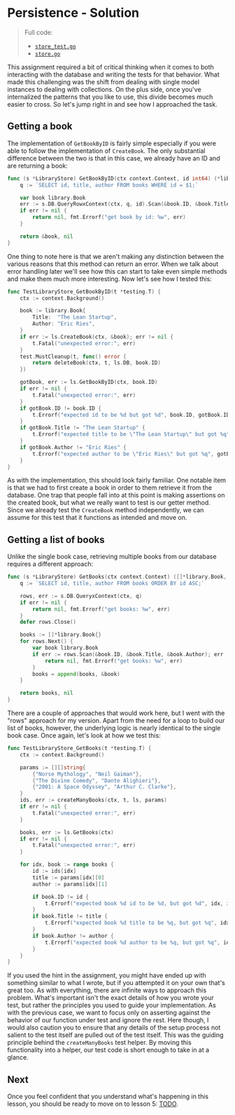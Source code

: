 # Persistence - Solution

> Full code:
>
> - [`store_test.go`](./library/store/store_test.go)
> - [`store.go`](./library/store/store.go)

This assignment required a bit of critical thinking when it comes to both
interacting with the database and writing the tests for that behavior. What made
this challenging was the shift from dealing with single model instances to
dealing with collections. On the plus side, once you've internalized the
patterns that you like to use, this divide becomes much easier to cross. So
let's jump right in and see how I approached the task.

## Getting a book

The implementation of `GetBookByID` is fairly simple especially if you were able
to follow the implementation of `CreateBook`. The only substantial difference
between the two is that in this case, we already have an ID and are returning
a book:

```go
func (s *LibraryStore) GetBookByID(ctx context.Context, id int64) (*library.Book, error) {
	q := `SELECT id, title, author FROM books WHERE id = $1;`

	var book library.Book
	err := s.DB.QueryRowxContext(ctx, q, id).Scan(&book.ID, &book.Title, &book.Author)
	if err != nil {
		return nil, fmt.Errorf("get book by id: %w", err)
	}

	return &book, nil
}
```

One thing to note here is that we aren't making any distinction between the
various reasons that this method can return an error. When we talk about error
handling later we'll see how this can start to take even simple methods and
make them much more interesting. Now let's see how I tested this:

```go
func TestLibraryStore_GetBookByID(t *testing.T) {
	ctx := context.Background()

	book := library.Book{
		Title:  "The Lean Startup",
		Author: "Eric Ries",
	}
	if err := ls.CreateBook(ctx, &book); err != nil {
		t.Fatal("unexpected error:", err)
	}
	test.MustCleanup(t, func() error {
		return deleteBook(ctx, t, ls.DB, book.ID)
	})

	gotBook, err := ls.GetBookByID(ctx, book.ID)
	if err != nil {
		t.Fatal("unexpected error:", err)
	}
	if gotBook.ID != book.ID {
		t.Errorf("expected id to be %d but got %d", book.ID, gotBook.ID)
	}
	if gotBook.Title != "The Lean Startup" {
		t.Errorf("expected title to be \"The Lean Startup\" but got %q", gotBook.Title)
	}
	if gotBook.Author != "Eric Ries" {
		t.Errorf("expected author to be \"Eric Ries\" but got %q", gotBook.Author)
	}
}
```

As with the implementation, this should look fairly familiar. One notable item
is that we had to first create a book in order to them retrieve it from the
database. One trap that people fall into at this point is making assertions
on the created book, but what we really want to test is our getter method. Since
we already test the `CreateBook` method independently, we can assume for this
test that it functions as intended and move on.

## Getting a list of books

Unlike the single book case, retrieving multiple books from our database
requires a different approach:

```go
func (s *LibraryStore) GetBooks(ctx context.Context) ([]*library.Book, error) {
	q := `SELECT id, title, author FROM books ORDER BY id ASC;`

	rows, err := s.DB.QueryxContext(ctx, q)
	if err != nil {
		return nil, fmt.Errorf("get books: %w", err)
	}
	defer rows.Close()

	books := []*library.Book{}
	for rows.Next() {
		var book library.Book
		if err := rows.Scan(&book.ID, &book.Title, &book.Author); err != nil {
			return nil, fmt.Errorf("get books: %w", err)
		}
		books = append(books, &book)
	}

	return books, nil
}
```

There are a couple of approaches that would work here, but I went with the
"rows" approach for my version. Apart from the need for a loop to build our list
of books, however, the underlying logic is nearly identical to the single book
case. Once again, let's look at how we test this:

```go
func TestLibraryStore_GetBooks(t *testing.T) {
	ctx := context.Background()

	params := [][]string{
		{"Norse Mythology", "Neil Gaiman"},
		{"The Divine Comedy", "Dante Alighieri"},
		{"2001: A Space Odyssey", "Arthur C. Clarke"},
	}
	ids, err := createManyBooks(ctx, t, ls, params)
	if err != nil {
		t.Fatal("unexpected error:", err)
	}

	books, err := ls.GetBooks(ctx)
	if err != nil {
		t.Fatal("unexpected error:", err)
	}

	for idx, book := range books {
		id := ids[idx]
		title := params[idx][0]
		author := params[idx][1]

		if book.ID != id {
			t.Errorf("expected book %d id to be %d, but got %d", idx, id, book.ID)
		}
		if book.Title != title {
			t.Errorf("expected book %d title to be %q, but got %q", idx, title, book.Title)
		}
		if book.Author != author {
			t.Errorf("expected book %d author to be %q, but got %q", idx, author, book.Author)
		}
	}
}
```

If you used the hint in the assignment, you might have ended up with something
similar to what I wrote, but if you attempted it on your own that's great too.
As with everything, there are infinite ways to approach this problem. What's
important isn't the exact details of how you wrote your test, but rather the
principles you used to guide your implementation. As with the previous case,
we want to focus only on asserting against the behavior of our function under
test and ignore the rest. Here though, I would also caution you to ensure that
any details of the setup process not salient to the test itself are pulled out
of the test itself. This was the guiding principle behind the `createManyBooks`
test helper. By moving this functionality into a helper, our test code is short
enough to take in at a glance.

## Next

Once you feel confident that you understand what's happening in this lesson, you
should be ready to move on to lesson 5: [TODO](#).
